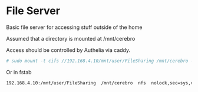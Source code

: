 # File Server
Basic file server for accessing stuff outside of the home

Assumed that a directory is mounted at /mnt/cerebro

Access should be controlled by Authelia via caddy.

``` sh
# sudo mount -t cifs //192.168.4.10/mnt/user/FileSharing /mnt/cerebro -o username=apache,password=Perpetual2-Cinch-Carbon,vers=3.0
```

Or in fstab
```sh
192.168.4.10:/mnt/user/FileSharing  /mnt/cerebro  nfs  nolock,sec=sys,vers=3  0  0
```